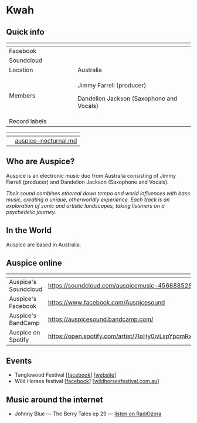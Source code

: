 # Kwah

## Quick info

<table data-header-hidden><thead><tr><th width="171"></th><th></th></tr></thead><tbody><tr><td>Facebook</td><td></td></tr><tr><td>Soundcloud</td><td></td></tr><tr><td>Location</td><td>Australia</td></tr><tr><td>Members</td><td><p>Jimmy Farrell (producer) </p><p>Dandelion Jackson (Saxophone and Vocals)</p></td></tr><tr><td>Record labels</td><td></td></tr></tbody></table>

<table data-view="cards"><thead><tr><th></th><th data-type="content-ref"></th></tr></thead><tbody><tr><td></td><td><a href="../../music/albums/auspice-nocturnal.md">auspice-nocturnal.md</a></td></tr></tbody></table>



## Who are Auspice?

Auspice is an electronic music duo from Australia consisting of Jimmy Farrell (producer) and Dandelion Jackson (Saxophone and Vocals).&#x20;

_Their sound combines ethereal down tempo and world influences with bass music, creating a unique, otherworldly experience. Each track is an exploration of sonic and artistic landscapes, taking listeners on a psychedelic journey._

## In the World

Auspice are based in Australia.

## Auspice online

<table data-view="cards"><thead><tr><th></th><th data-hidden data-card-target data-type="content-ref"></th></tr></thead><tbody><tr><td>Auspice's Soundcloud</td><td><a href="https://soundcloud.com/auspicemusic-456888528">https://soundcloud.com/auspicemusic-456888528</a></td></tr><tr><td>Auspice's Facebook</td><td><a href="https://www.facebook.com/Auspicesound">https://www.facebook.com/Auspicesound</a></td></tr><tr><td>Auspice's BandCamp</td><td><a href="https://auspicesound.bandcamp.com/">https://auspicesound.bandcamp.com/</a></td></tr><tr><td>Auspice on Spotify</td><td><a href="https://open.spotify.com/artist/7IoHy0ivLspYpqmRxkn0om">https://open.spotify.com/artist/7IoHy0ivLspYpqmRxkn0om</a></td></tr></tbody></table>

## Events

* Tanglewood Festival \[[facebook](https://www.facebook.com/tanglewoodfestival)] \[[website](https://tanglewoodfestival.com.au/)]
* Wild Horses festival \[[facebook](https://www.facebook.com/Yeeeeeehaaaaaa)] \[[wildhorsesfestival.com.au](https://wildhorsesfestival.com.au)]

## Music around the internet

* Johnny Blue — The Berry Tales ep 29 — [listen on RadiOzora](https://radiozora.fm/johnny-blue-presents/the-berry-tales-ep-29/)&#x20;
